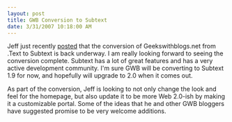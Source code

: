 ```yaml
---
layout: post
title: GWB Conversion to Subtext
date: 3/31/2007 10:18:00 AM
---
```


Jeff just recently [posted](http://geekswithblogs.net/jjulian/archive/2007/03/23/109594.aspx) that the conversion of Geekswithblogs.net from .Text to Subtext is back underway. I am really looking forward to seeing the conversion complete. Subtext has a lot of great features and has a very active development community. I'm sure GWB will be converting to Subtext 1.9 for now, and hopefully will upgrade to 2.0 when it comes out.

As part of the conversion, Jeff is looking to not only change the look and feel for the homepage, but also update it to be more Web 2.0-ish by making it a customizable portal. Some of the ideas that he and other GWB bloggers have suggested promise to be very welcome additions.
